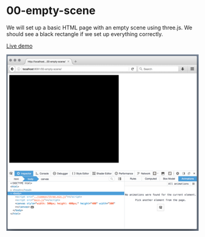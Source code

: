 00-empty-scene
======
We will set up a basic HTML page with an empty scene using three.js. We should see a black rectangle if we set up everything correctly.

[Live demo](https://juniorrojas.github.io/intro-3d-web/00-empty-scene)

![screenshot](readme-media/empty-scene.png)
